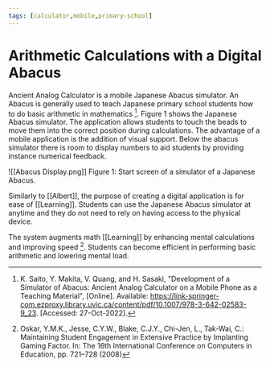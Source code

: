 ```yaml
---
tags: [calculator,mobile,primary-school]
---
```


# Arithmetic Calculations with a Digital Abacus

Ancient Analog Calculator is a mobile Japanese Abacus simulator. An Abacus is generally used to teach Japanese primary school students how to do basic arithmetic in mathematics [^1]. Figure 1 shows the Japanese Abacus simulator. The application allows students to touch the beads to move them into the correct position during calculations. The advantage of a mobile application is the addition of visual support. Below the abacus simulator there is room to display numbers to aid students by providing instance numerical feedback.

![[Abacus Display.png]]
Figure 1: Start screen of a simulator of a Japanese Abacus.

Similarly to [[Albert]], the purpose of creating a digital application is for ease of [[Learning]]. Students can use the Japanese Abacus simulator at anytime and they do not need to rely on having access to the physical device.

The system augments math [[Learning]] by enhancing mental calculations and improving speed [^2]. Students can become efficient in performing basic arithmetic and lowering mental load.

[^1]: K. Saito, Y. Makita, V. Quang, and H. Sasaki, "Development of a Simulator of Abacus: Ancient Analog Calculator on a Mobile Phone as a Teaching Material", \[Online\]. Available: https://link-springer-com.ezproxy.library.uvic.ca/content/pdf/10.1007/978-3-642-02583-9_23. \[Accessed: 27-Oct-2022\].

[^2]: Oskar, Y.M.K., Jesse, C.Y.W., Blake, C.J.Y., Chi-Jen, L., Tak-Wai, C.: Maintaining Student Engagement in Extensive Practice by Implanting Gaming Factor. In: The 16th International Conference on Computers in Education, pp. 721–728 (2008)